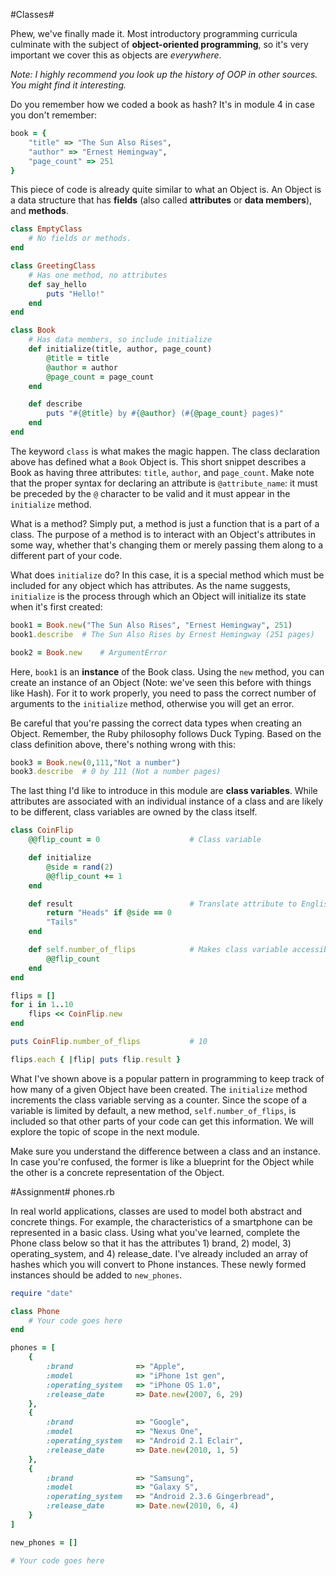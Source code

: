 #Classes#

Phew, we've finally made it. Most introductory programming curricula culminate with the subject of **object-oriented programming**, so it's very important we cover this as objects are *everywhere*.

*Note: I highly recommend you look up the history of OOP in other sources. You might find it interesting.*

Do you remember how we coded a book as hash? It's in module 4 in case you don't remember:

```ruby
book = {
    "title" => "The Sun Also Rises", 
    "author" => "Ernest Hemingway", 
    "page_count" => 251
}
```

This piece of code is already quite similar to what an Object is. An Object is a data structure that has **fields** (also called **attributes** or **data members**), and **methods**.

```ruby
class EmptyClass
    # No fields or methods.
end

class GreetingClass
    # Has one method, no attributes
    def say_hello
        puts "Hello!"
    end
end

class Book
    # Has data members, so include initialize
    def initialize(title, author, page_count)
        @title = title
        @author = author
        @page_count = page_count
    end

    def describe
        puts "#{@title} by #{@author} (#{@page_count} pages)"
    end
end
```

The keyword ```class``` is what makes the magic happen. The class declaration above has defined what a ```Book``` Object is. This short snippet describes a Book as having three attributes: ```title```, ```author```, and ```page_count```. Make note that the proper syntax for declaring an attribute is ```@attribute_name```: it must be preceded by the ```@``` character to be valid and it must appear in the ```initialize``` method.

What is a method? Simply put, a method is just a function that is a part of a class. The purpose of a method is to interact with an Object's attributes in some way, whether that's changing them or merely passing them along to a different part of your code.

What does ```initialize``` do? In this case, it is a special method which must be included for any object which has attributes. As the name suggests, ```initialize``` is the process through which an Object will initialize its state when it's first created:

```ruby
book1 = Book.new("The Sun Also Rises", "Ernest Hemingway", 251)
book1.describe  # The Sun Also Rises by Ernest Hemingway (251 pages)

book2 = Book.new    # ArgumentError
```

Here, ```book1``` is an **instance** of the Book class. Using the ```new``` method, you can create an instance of an Object (Note: we've seen this before with things like Hash). For it to work properly, you need to pass the correct number of arguments to the ```initialize``` method, otherwise you will get an error.

Be careful that you're passing the correct data types when creating an Object. Remember, the Ruby philosophy follows Duck Typing. Based on the class definition above, there's nothing wrong with this:

```ruby
book3 = Book.new(0,111,"Not a number")
book3.describe  # 0 by 111 (Not a number pages)
```

The last thing I'd like to introduce in this module are **class variables**. While attributes are associated with an individual instance of a class and are likely to be different, class variables are owned by the class itself.

```ruby
class CoinFlip
    @@flip_count = 0                    # Class variable

    def initialize
        @side = rand(2)
        @@flip_count += 1
    end

    def result                          # Translate attribute to English
        return "Heads" if @side == 0
        "Tails"
    end

    def self.number_of_flips            # Makes class variable accessible
        @@flip_count
    end
end

flips = []
for i in 1..10
    flips << CoinFlip.new
end

puts CoinFlip.number_of_flips           # 10

flips.each { |flip| puts flip.result }
```

What I've shown above is a popular pattern in programming to keep track of how many of a given Object have been created. The ```initialize``` method increments the class variable serving as a counter. Since the scope of a variable is limited by default, a new method, ```self.number_of_flips```, is included so that other parts of your code can get this information. We will explore the topic of scope in the next module.

Make sure you understand the difference between a class and an instance. In case you're confused, the former is like a blueprint for the Object while the other is a concrete representation of the Object.

#Assignment#
phones.rb

In real world applications, classes are used to model both abstract and concrete things. For example, the characteristics of a smartphone can be represented in a basic class. Using what you've learned, complete the Phone class below so that it has the attributes 1) brand, 2) model, 3) operating_system, and 4) release_date. I've already included an array of hashes which you will convert to Phone instances. These newly formed instances should be added to ```new_phones```.

```ruby
require "date"

class Phone
    # Your code goes here
end

phones = [
    {
        :brand              => "Apple",
        :model              => "iPhone 1st gen",
        :operating_system   => "iPhone OS 1.0",
        :release_date       => Date.new(2007, 6, 29)
    },
    {
        :brand              => "Google",
        :model              => "Nexus One",
        :operating_system   => "Android 2.1 Eclair",
        :release_date       => Date.new(2010, 1, 5)
    },
    {
        :brand              => "Samsung",
        :model              => "Galaxy S",
        :operating_system   => "Android 2.3.6 Gingerbread",
        :release_date       => Date.new(2010, 6, 4)
    }
]

new_phones = []

# Your code goes here

```
